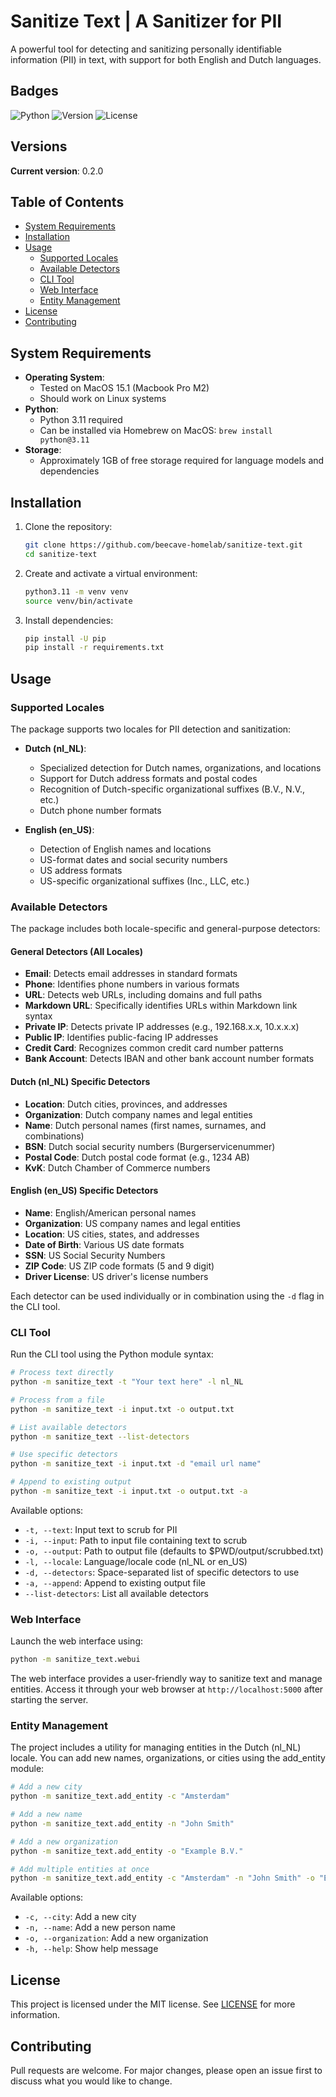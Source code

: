 # Sanitize Text | A Sanitizer for PII

A powerful tool for detecting and sanitizing personally identifiable information (PII) in text, with support for both English and Dutch languages.

## Badges

![Python](https://img.shields.io/badge/Python-3.11-green)
![Version](https://img.shields.io/badge/version-0.2.0-blue)
![License](https://img.shields.io/badge/license-MIT-yellow)

## Versions

**Current version**: 0.2.0

## Table of Contents

- [System Requirements](#system-requirements)
- [Installation](#installation)
- [Usage](#usage)
  - [Supported Locales](#supported-locales)
  - [Available Detectors](#available-detectors)
  - [CLI Tool](#cli-tool)
  - [Web Interface](#web-interface)
  - [Entity Management](#entity-management)
- [License](#license)
- [Contributing](#contributing)

## System Requirements

- **Operating System**:
  - Tested on MacOS 15.1 (Macbook Pro M2)
  - Should work on Linux systems
- **Python**:
  - Python 3.11 required
  - Can be installed via Homebrew on MacOS: `brew install python@3.11`
- **Storage**:
  - Approximately 1GB of free storage required for language models and dependencies

## Installation

1. Clone the repository:

   ```bash
   git clone https://github.com/beecave-homelab/sanitize-text.git
   cd sanitize-text
   ```

2. Create and activate a virtual environment:

   ```bash
   python3.11 -m venv venv
   source venv/bin/activate
   ```

3. Install dependencies:

   ```bash
   pip install -U pip
   pip install -r requirements.txt
   ```

## Usage

### Supported Locales

The package supports two locales for PII detection and sanitization:

- **Dutch (nl_NL)**:
  - Specialized detection for Dutch names, organizations, and locations
  - Support for Dutch address formats and postal codes
  - Recognition of Dutch-specific organizational suffixes (B.V., N.V., etc.)
  - Dutch phone number formats

- **English (en_US)**:
  - Detection of English names and locations
  - US-format dates and social security numbers
  - US address formats
  - US-specific organizational suffixes (Inc., LLC, etc.)

### Available Detectors

The package includes both locale-specific and general-purpose detectors:

#### General Detectors (All Locales)

- **Email**: Detects email addresses in standard formats
- **Phone**: Identifies phone numbers in various formats
- **URL**: Detects web URLs, including domains and full paths
- **Markdown URL**: Specifically identifies URLs within Markdown link syntax
- **Private IP**: Detects private IP addresses (e.g., 192.168.x.x, 10.x.x.x)
- **Public IP**: Identifies public-facing IP addresses
- **Credit Card**: Recognizes common credit card number patterns
- **Bank Account**: Detects IBAN and other bank account number formats

#### Dutch (nl_NL) Specific Detectors

- **Location**: Dutch cities, provinces, and addresses
- **Organization**: Dutch company names and legal entities
- **Name**: Dutch personal names (first names, surnames, and combinations)
- **BSN**: Dutch social security numbers (Burgerservicenummer)
- **Postal Code**: Dutch postal code format (e.g., 1234 AB)
- **KvK**: Dutch Chamber of Commerce numbers

#### English (en_US) Specific Detectors

- **Name**: English/American personal names
- **Organization**: US company names and legal entities
- **Location**: US cities, states, and addresses
- **Date of Birth**: Various US date formats
- **SSN**: US Social Security Numbers
- **ZIP Code**: US ZIP code formats (5 and 9 digit)
- **Driver License**: US driver's license numbers

Each detector can be used individually or in combination using the `-d` flag in the CLI tool.

### CLI Tool

Run the CLI tool using the Python module syntax:

```bash
# Process text directly
python -m sanitize_text -t "Your text here" -l nl_NL

# Process from a file
python -m sanitize_text -i input.txt -o output.txt

# List available detectors
python -m sanitize_text --list-detectors

# Use specific detectors
python -m sanitize_text -i input.txt -d "email url name"

# Append to existing output
python -m sanitize_text -i input.txt -o output.txt -a
```

Available options:

- `-t, --text`: Input text to scrub for PII
- `-i, --input`: Path to input file containing text to scrub
- `-o, --output`: Path to output file (defaults to $PWD/output/scrubbed.txt)
- `-l, --locale`: Language/locale code (nl_NL or en_US)
- `-d, --detectors`: Space-separated list of specific detectors to use
- `-a, --append`: Append to existing output file
- `--list-detectors`: List all available detectors

### Web Interface

Launch the web interface using:

```bash
python -m sanitize_text.webui
```

The web interface provides a user-friendly way to sanitize text and manage entities. Access it through your web browser at `http://localhost:5000` after starting the server.

### Entity Management

The project includes a utility for managing entities in the Dutch (nl_NL) locale. You can add new names, organizations, or cities using the add_entity module:

```bash
# Add a new city
python -m sanitize_text.add_entity -c "Amsterdam"

# Add a new name
python -m sanitize_text.add_entity -n "John Smith"

# Add a new organization
python -m sanitize_text.add_entity -o "Example B.V."

# Add multiple entities at once
python -m sanitize_text.add_entity -c "Amsterdam" -n "John Smith" -o "Example B.V."
```

Available options:

- `-c, --city`: Add a new city
- `-n, --name`: Add a new person name
- `-o, --organization`: Add a new organization
- `-h, --help`: Show help message

## License

This project is licensed under the MIT license. See [LICENSE](LICENSE) for more information.

## Contributing

Pull requests are welcome. For major changes, please open an issue first to discuss what you would like to change.
